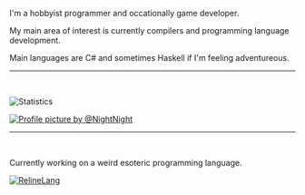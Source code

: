 I'm a hobbyist programmer and occationally game developer.

My main area of interest is currently compilers and programming language development.

Main languages are C# and sometimes Haskell if I'm feeling adventureous.

---

<br>

![Statistics](https://github-readme-stats.vercel.app/api?username=thinker227&show_icons=true&count_private=true&bg_color=45,ff4c21,7492ff&title_color=ffffff&text_color=434343&icon_color=434343&hide_border=true&border_radius=20)

[![Profile picture by @NightNight](https://img.shields.io/static/v1?label=Profile%20picture%20by&message=NiftyNight&color=1DA1F2&logo=twitter&style=for-the-badge)](https://www.twitter.com/NiftyNight)

---

<br>

Currently working on a weird esoteric programming language.

[![RelineLang](https://github-readme-stats.vercel.app/api/pin/?username=thinker227&repo=RelineLang&show_owner=false&bg_color=434343&border_radius=20&title_color=ffffff&icon_color=ffffff&text_color=ffffff&hide_border=true)](https://github.com/thinker227/RelineLang)
